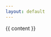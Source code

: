 ```yaml
---
layout: default
---
```


<style>
#main_content p {
    white-space: pre-line;
    margin: 0;
}
</style>


<!--<h1>{{ page.title }}</h1>-->

{{ content }}
